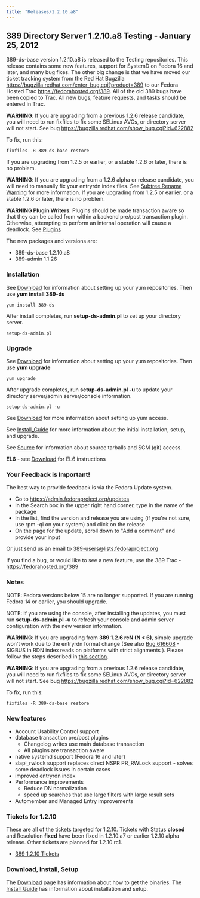 ```yaml
---
title: "Releases/1.2.10.a8"
---
```

389 Directory Server 1.2.10.a8 Testing - January 25, 2012
---------------------------------------------------------

389-ds-base version 1.2.10.a8 is released to the Testing repositories. This release contains some new features, support for SystemD on Fedora 16 and later, and many bug fixes. The other big change is that we have moved our ticket tracking system from the Red Hat Bugzilla [<https://bugzilla.redhat.com/enter_bug.cgi?product=389>](https://bugzilla.redhat.com/enter_bug.cgi?product=389) to our Fedora Hosted Trac [<https://fedorahosted.org/389>](https://fedorahosted.org/389). All of the old 389 bugs have been copied to Trac. All new bugs, feature requests, and tasks should be entered in Trac.

**WARNING**: If you are upgrading from a previous 1.2.6 release candidate, you will need to run fixfiles to fix some SELinux AVCs, or directory server will not start. See bug <https://bugzilla.redhat.com/show_bug.cgi?id=622882>

To fix, run this:

`fixfiles -R 389-ds-base restore`

If you are upgrading from 1.2.5 or earlier, or a stable 1.2.6 or later, there is no problem.

**WARNING**: If you are upgrading from a 1.2.6 alpha or release candidate, you will need to manually fix your entryrdn index files. See [Subtree Rename Warning](../design/subtree-rename.html#warning) for more information. If you are upgrading from 1.2.5 or earlier, or a stable 1.2.6 or later, there is no problem.

**WARNING Plugin Writers**: Plugins should be made transaction aware so that they can be called from within a backend pre/post transaction plugin. Otherwise, attempting to perform an internal operation will cause a deadlock. See [Plugins](../design/plugins.html)

The new packages and versions are:

-   389-ds-base 1.2.10.a8
-   389-admin 1.1.26

### Installation

See [Download](../download.html) for information about setting up your yum repositories. Then use **yum install 389-ds**

`yum install 389-ds`

After install completes, run **setup-ds-admin.pl** to set up your directory server.

`setup-ds-admin.pl`

### Upgrade

See [Download](../download.html) for information about setting up your yum repositories. Then use **yum upgrade**

`yum upgrade`

After upgrade completes, run **setup-ds-admin.pl -u** to update your directory server/admin server/console information.

`setup-ds-admin.pl -u`

See [Download](../download.html) for more information about setting up yum access.

See [Install\_Guide](../legacy/install-guide.html) for more information about the initial installation, setup, and upgrade.

See [Source](../development/source.html) for information about source tarballs and SCM (git) access.

**EL6** - see [Download](../download.html) for EL6 instructions

### Your Feedback is Important!

The best way to provide feedback is via the Fedora Update system.

-   Go to <https://admin.fedoraproject.org/updates>
-   In the Search box in the upper right hand corner, type in the name of the package
-   In the list, find the version and release you are using (if you're not sure, use rpm -qi <package name> on your system) and click on the release
-   On the page for the update, scroll down to "Add a comment" and provide your input

Or just send us an email to 389-users@lists.fedoraproject.org

If you find a bug, or would like to see a new feature, use the 389 Trac - [<https://fedorahosted.org/389>](https://fedorahosted.org/389)

### Notes

NOTE: Fedora versions below 15 are no longer supported. If you are running Fedora 14 or earlier, you should upgrade.

NOTE: If you are using the console, after installing the updates, you must run **setup-ds-admin.pl -u** to refresh your console and admin server configuration with the new version information.

**WARNING**: If you are upgrading from **389 1.2.6 rcN (N \< 6)**, simple upgrade won't work due to the entryrdn format change (See also [Bug 616608](https://bugzilla.redhat.com/show_bug.cgi?id=616608) - SIGBUS in RDN index reads on platforms with strict alignments ). Please follow the steps described in [this section](../design/subtree-rename.html#warning).

**WARNING**: If you are upgrading from a previous 1.2.6 release candidate, you will need to run fixfiles to fix some SELinux AVCs, or directory server will not start. See bug <https://bugzilla.redhat.com/show_bug.cgi?id=622882>

To fix, run this:

`fixfiles -R 389-ds-base restore`

### New features

-   Account Usability Control support
-   database transaction pre/post plugins
    -   Changelog writes use main database transaction
    -   All plugins are transaction aware
-   native systemd support (Fedora 16 and later)
-   slapi\_rwlock support replaces direct NSPR PR\_RWLock support - solves some deadlock issues in certain cases
-   improved entryrdn index
-   Performance improvements
    -   Reduce DN normalization
    -   speed up searches that use large filters with large result sets
-   Automember and Managed Entry improvements

### Tickets for 1.2.10

These are all of the tickets targeted for 1.2.10. Tickets with Status **closed** and Resolution **fixed** have been fixed in 1.2.10.a7 or earlier 1.2.10 alpha release. Other tickets are planned for 1.2.10.rc1.

-   [389 1.2.10 Tickets](https://fedorahosted.org/389/report/12)

### Download, Install, Setup

The [Download](../download.html) page has information about how to get the binaries. The [Install\_Guide](../legacy/install-guide.html) has information about installation and setup.


